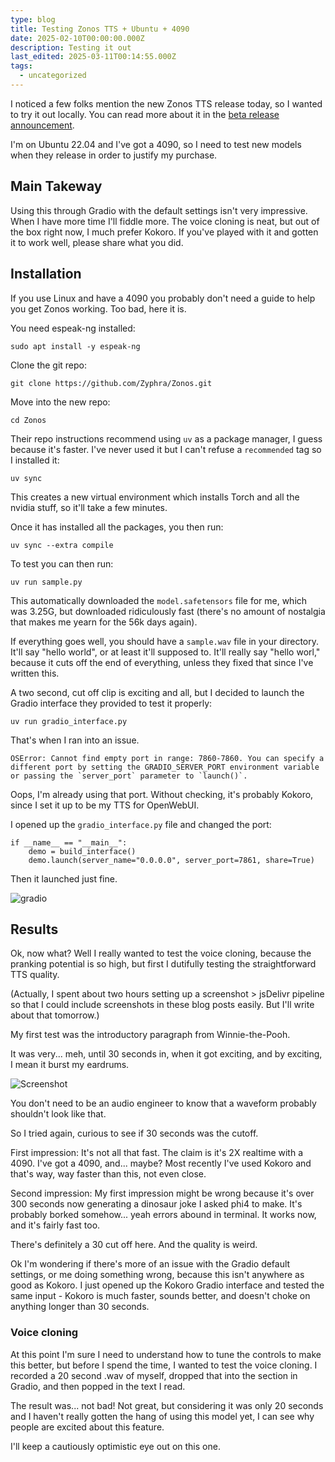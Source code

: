 ```yaml
---
type: blog
title: Testing Zonos TTS + Ubuntu + 4090
date: 2025-02-10T00:00:00.000Z
description: Testing it out
last_edited: 2025-03-11T00:14:55.000Z
tags:
  - uncategorized
---
```



I noticed a few folks mention the new Zonos TTS release today, so I wanted to try it out locally. You can read more about it in the [beta release announcement](https://www.zyphra.com/post/beta-release-of-zonos-v0-1).

I'm on Ubuntu 22.04 and I've got a 4090, so I need to test new models when they release in order to justify my purchase.

## Main Takeway

Using this through Gradio with the default settings isn't very impressive. When I have more time I'll fiddle more. The voice cloning is neat, but out of the box right now, I much prefer Kokoro. If you've played with it and gotten it to work well, please share what you did.


## Installation

If you use Linux and have a 4090 you probably don't need a guide to help you get Zonos working. Too bad, here it is.

You need espeak-ng installed:

`sudo apt install -y espeak-ng`

Clone the git repo:

`git clone https://github.com/Zyphra/Zonos.git`

Move into the new repo:

`cd Zonos`

Their repo instructions recommend using `uv` as a package manager, I guess because it's faster. I've never used it but I can't refuse a `recommended` tag so I installed it:

`uv sync`

This creates a new virtual environment which installs Torch and all the nvidia stuff, so it'll take a few minutes.

Once it has installed all the packages, you then run:

`uv sync --extra compile`

To test you can then run:

`uv run sample.py`

This automatically downloaded the `model.safetensors` file for me, which was 3.25G, but downloaded ridiculously fast (there's no amount of nostalgia that makes me yearn for the 56k days again).

If everything goes well, you should have a `sample.wav` file in your directory. It'll say "hello world", or at least it'll supposed to. It'll really say "hello worl," because it cuts off the end of everything, unless they fixed that since I've written this.

A two second, cut off clip is exciting and all, but I decided to launch the Gradio interface they provided to test it properly:

`uv run gradio_interface.py`

That's when I ran into an issue.

```
OSError: Cannot find empty port in range: 7860-7860. You can specify a different port by setting the GRADIO_SERVER_PORT environment variable or passing the `server_port` parameter to `launch()`.
```

Oops, I'm already using that port. Without checking, it's probably Kokoro, since I set it up to be my TTS for OpenWebUI.

I opened up the `gradio_interface.py` file and changed the port:

```
if __name__ == "__main__":
    demo = build_interface()
    demo.launch(server_name="0.0.0.0", server_port=7861, share=True)
```

Then it launched just fine.

![gradio](https://cdn.jsdelivr.net/gh/sampatt/media@main/posts/2025-02-10-zonos/image/zonos_gradio.png)

## Results

Ok, now what? Well I really wanted to test the voice cloning, because the pranking potential is so high, but first I dutifully testing the straightforward TTS quality.

(Actually, I spent about two hours setting up a screenshot > jsDelivr pipeline so that I could include screenshots in these blog posts easily. But I'll write about that tomorrow.)

My first test was the introductory paragraph from Winnie-the-Pooh.

It was very... meh, until 30 seconds in, when it got exciting, and by exciting, I mean it burst my eardrums.

![Screenshot](https://cdn.jsdelivr.net/gh/sampatt/media@main/posts/2025-02-11-jsDelivr/image/2025-02-10_5.png)

You don't need to be an audio engineer to know that a waveform probably shouldn't look like that.

So I tried again, curious to see if 30 seconds was the cutoff.

First impression: It's not all that fast. The claim is it's 2X realtime with a 4090. I've got a 4090, and... maybe? Most recently I've used Kokoro and that's way, way faster than this, not even close. 

Second impression: My first impression might be wrong because it's over 300 seconds now generating a dinosaur joke I asked phi4 to make. It's probably borked somehow... yeah errors abound in terminal. It works now, and it's fairly fast too.

There's definitely a 30 cut off here. And the quality is weird.

Ok I'm wondering if there's more of an issue with the Gradio default settings, or me doing something wrong, because this isn't anywhere as good as Kokoro. I just opened up the Kokoro Gradio interface and tested the same input - Kokoro is much faster, sounds better, and doesn't choke on anything longer than 30 seconds.

### Voice cloning

At this point I'm sure I need to understand how to tune the controls to make this better, but before I spend the time, I wanted to test the voice cloning. I recorded a 20 second .wav of myself, dropped that into the section in Gradio, and then popped in the text I read. 

The result was... not bad! Not great, but considering it was only 20 seconds and I haven't really gotten the hang of using this model yet, I can see why people are excited about this feature.

I'll keep a cautiously optimistic eye out on this one.
